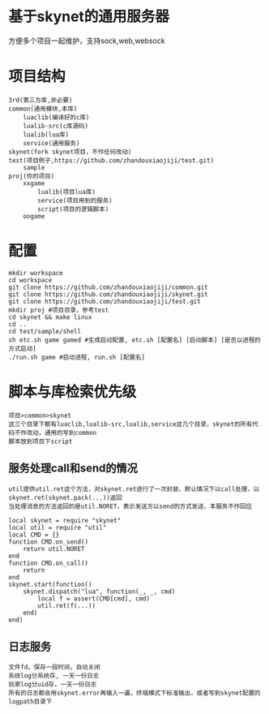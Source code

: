 # 基于skynet的通用服务器
  方便多个项目一起维护，支持sock,web,websock
# 项目结构
```
3rd(第三方库,非必要)
common(通用模块,本库)
    luaclib(编译好的c库)
    lualib-src(c库源码)
    lualib(lua库)
    service(通用服务)
skynet(fork skynet项目，不作任何改动)
test(项目例子,https://github.com/zhandouxiaojiji/test.git)
    sample
proj(你的项目)
    xxgame
        lualib(项目lua库)
        service(项目用到的服务)
        script(项目的逻辑脚本)
    oogame
```
# 配置
```
mkdir workspace
cd workspace
git clone https://github.com/zhandouxiaojiji/common.git
git clone https://github.com/zhandouxiaojiji/skynet.git
git clone https://github.com/zhandouxiaojiji/test.git
mkdir proj #项目目录，参考test
cd skynet && make linux
cd ..
cd test/sample/shell
sh etc.sh game gamed #生成启动配置, etc.sh [配置名] [启动脚本] [是否以进程的方式启动]
./run.sh game #启动进程, run.sh [配置名]
```
# 脚本与库检索优先级
```
项目>common>skynet
这三个目录下都有luaclib,lualib-src,lualib,service这几个目录，skynet的所有代码不作改动，通用的写到common
脚本放到项目下script
```

## 服务处理call和send的情况
    util提供util.ret这个方法，对skynet.ret进行了一次封装，默认情况下以call处理，以skynet.ret(skynet.pack(...))返回  
    当处理消息的方法返回的是util.NORET，表示发送方以send的方式发送，本服务不作回应  
    
    local skynet = require "skynet"
    local util = require "util"
    local CMD = {}
    function CMD.on_send()
        return util.NORET
    end
    function CMD.on_call()
        return
    end
    skynet.start(function()
        skynet.dispatch("lua", function(_, _, cmd)
            local f = assert(CMD[cmd], cmd)
            util.ret(f(...))
        end)
    end)

## 日志服务
    文件fd，保存一段时间，自动关闭
    系统log分系统存, 一天一份日志
    玩家log分uid存，一天一份日志
    所有的日志都会用skynet.error再输入一遍，终端模式下标准输出，或者写到skynet配置的logpath目录下
    
    

